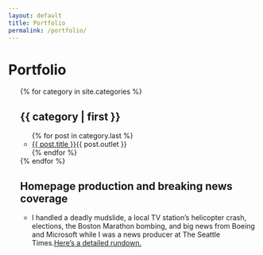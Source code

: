 ```yaml
---
layout: default
title: Portfolio
permalink: /portfolio/
---
```


<h1 class="post-title">Portfolio</h1>

<ul>
{% for category in site.categories %}
  <h2>{{ category | first }}</h2>
    <ul>
    {% for post in category.last %}
      <li><a href="{{ post.url }}">{{ post.title }}</a>{{ post.outlet }}</li>
    {% endfor %}
    </ul>
{% endfor %}
</ul>

<ul>
  <h2>Homepage production and breaking news coverage</h2>
  <ul>
    <li>I handled a deadly mudslide, a local TV station’s helicopter crash, elections, the Boston Marathon bombing, and big news from Boeing and Microsoft while I was a news producer at The Seattle Times.<a href="/homepage-breaking-news/">Here’s a detailed rundown.</a></li>
  </ul>
</ul>



<!-- <ul class="post-list">
  {% for post in site.posts %}
  {% if post.layout == 'link' %}  
    <li>
    <p class="post-meta">{{ post.date | date: "%b %d, %Y" }}</p>
    <p class="post-meta">{{ post.category }}</p>
    <h2>
      <a class="post-link" href="{{ post.source-url }}">{{ post.title }}</a>
    </h2>
    <p>{{ post.summary }}</p>
    </li>

  {% else %}
    <li>
      <p class="post-meta">{{ post.date | date: "%b %d, %Y" }}</p>
      <p class="post-meta">{{ post.category }}</p>
      <h2>
        <a class="post-link" href="{{ post.url | prepend: site.baseurl }}">{{ post.title }}</a>
      </h2>
      <p>{{ post.summary }}</p>
    </li>
      {% endif %}
  {% endfor %}
</ul> -->
